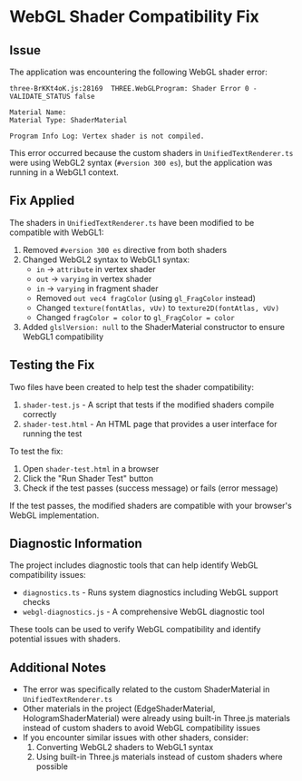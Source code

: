 # WebGL Shader Compatibility Fix

## Issue

The application was encountering the following WebGL shader error:

```
three-BrKKt4oK.js:28169  THREE.WebGLProgram: Shader Error 0 - VALIDATE_STATUS false

Material Name: 
Material Type: ShaderMaterial

Program Info Log: Vertex shader is not compiled.
```

This error occurred because the custom shaders in `UnifiedTextRenderer.ts` were using WebGL2 syntax (`#version 300 es`), but the application was running in a WebGL1 context.

## Fix Applied

The shaders in `UnifiedTextRenderer.ts` have been modified to be compatible with WebGL1:

1. Removed `#version 300 es` directive from both shaders
2. Changed WebGL2 syntax to WebGL1 syntax:
   - `in` → `attribute` in vertex shader
   - `out` → `varying` in vertex shader
   - `in` → `varying` in fragment shader
   - Removed `out vec4 fragColor` (using `gl_FragColor` instead)
   - Changed `texture(fontAtlas, vUv)` to `texture2D(fontAtlas, vUv)`
   - Changed `fragColor = color` to `gl_FragColor = color`
3. Added `glslVersion: null` to the ShaderMaterial constructor to ensure WebGL1 compatibility

## Testing the Fix

Two files have been created to help test the shader compatibility:

1. `shader-test.js` - A script that tests if the modified shaders compile correctly
2. `shader-test.html` - An HTML page that provides a user interface for running the test

To test the fix:

1. Open `shader-test.html` in a browser
2. Click the "Run Shader Test" button
3. Check if the test passes (success message) or fails (error message)

If the test passes, the modified shaders are compatible with your browser's WebGL implementation.

## Diagnostic Information

The project includes diagnostic tools that can help identify WebGL compatibility issues:

- `diagnostics.ts` - Runs system diagnostics including WebGL support checks
- `webgl-diagnostics.js` - A comprehensive WebGL diagnostic tool

These tools can be used to verify WebGL compatibility and identify potential issues with shaders.

## Additional Notes

- The error was specifically related to the custom ShaderMaterial in `UnifiedTextRenderer.ts`
- Other materials in the project (EdgeShaderMaterial, HologramShaderMaterial) were already using built-in Three.js materials instead of custom shaders to avoid WebGL compatibility issues
- If you encounter similar issues with other shaders, consider:
  1. Converting WebGL2 shaders to WebGL1 syntax
  2. Using built-in Three.js materials instead of custom shaders where possible